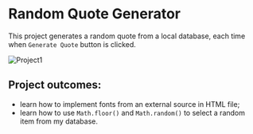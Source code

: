 # Random Quote Generator

This project generates a random quote from a local database, each time when `Generate Quote` button is clicked. 

![Project1](https://user-images.githubusercontent.com/46108577/55496774-b3213a00-5637-11e9-8a09-b6baf17cb5f1.jpg)

## Project outcomes: 
- learn how to implement fonts from an external source in HTML file;
- learn how to use `Math.floor()` and `Math.random()` to select a random item from my database.
